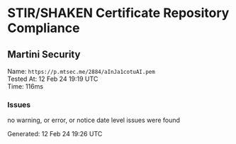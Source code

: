 # STIR/SHAKEN Certificate Repository Compliance

## Martini Security

Name: `https://p.mtsec.me/2884/aInJa1cotuAI.pem`\
Tested At: 12 Feb 24 19:19 UTC\
Time: 116ms

### Issues

no warning, or error, or notice date level issues were found

Generated: 12 Feb 24 19:26 UTC